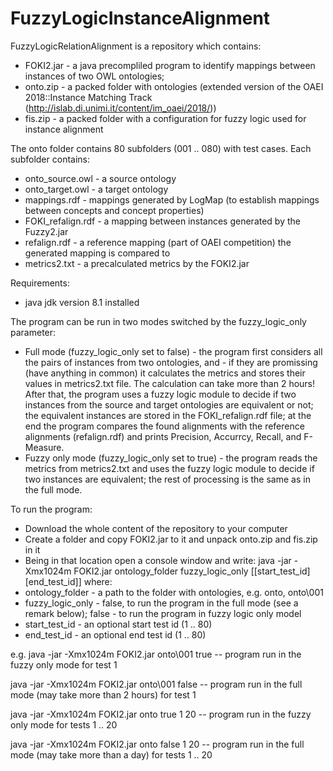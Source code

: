 # FuzzyLogicInstanceAlignment

FuzzyLogicRelationAlignment is a repository which contains:
- FOKI2.jar - a java precompliled program to identify mappings between instances of two OWL ontologies;
- onto.zip - a packed folder with ontologies (extended version of the OAEI 2018::Instance Matching Track (http://islab.di.unimi.it/content/im_oaei/2018/))
- fis.zip - a packed folder with a configuration for fuzzy logic used for instance alignment

The onto folder contains 80 subfolders (001 .. 080) with test cases.
Each subfolder contains:
- onto_source.owl - a source ontology
- onto_target.owl - a target ontology
- mappings.rdf - mappings generated by LogMap (to establish mappings between concepts and concept properties)
- FOKI_refalign.rdf - a mapping between instances generated by the Fuzzy2.jar 
- refalign.rdf - a reference mapping (part of OAEI competition) the generated mapping is compared to
- metrics2.txt - a precalculated metrics by the FOKI2.jar

Requirements:
- java jdk version 8.1 installed

The program can be run in two modes switched by the fuzzy_logic_only parameter:
- Full mode (fuzzy_logic_only set to false) - the program first considers all the pairs of instances from two ontologies, and - if they are promissing (have anything in common) it calculates the metrics and stores their values in metrics2.txt file. The calculation can take more than 2 hours! After that, the program uses a fuzzy logic module to decide if two instances from the source and target ontologies are equivalent or not; the equivalent instances are stored in the FOKI_refalign.rdf file; at the end the program compares the found alignments with the reference alignments (refalign.rdf) and prints Precision, Accurrcy, Recall, and F-Measure. 
 - Fuzzy only mode (fuzzy_logic_only set to true) - the program reads the metrics from metrics2.txt and uses the fuzzy logic module to decide if two instances are equivalent; the rest of processing is the same as in the full mode.

To run the program:
- Download the whole content of the repository to your computer
- Create a folder and copy FOKI2.jar to it and unpack onto.zip and fis.zip in it
- Being in that location open a console window and write:
java -jar -Xmx1024m FOKI2.jar ontology_folder fuzzy_logic_only [[start_test_id] [end_test_id]]
where:
- ontology_folder - a path to the folder with ontologies, e.g. onto, onto\001
- fuzzy_logic_only - false, to run the program in the full mode (see a remark below); false - to run the program in fuzzy logic only model
- start_test_id - an optional start test id (1 .. 80)
- end_test_id - an optional end test id (1 .. 80)

e.g.
java -jar -Xmx1024m FOKI2.jar onto\001 true    -- program run in the fuzzy only mode for test 1

java -jar -Xmx1024m FOKI2.jar onto\001 false   -- program run in the full mode (may take more than 2 hours) for test 1

java -jar -Xmx1024m FOKI2.jar onto true 1 20   -- program run in the fuzzy only mode for tests 1 .. 20

java -jar -Xmx1024m FOKI2.jar onto false 1 20  -- program run in the full mode (may take more than a day) for tests 1 .. 20
